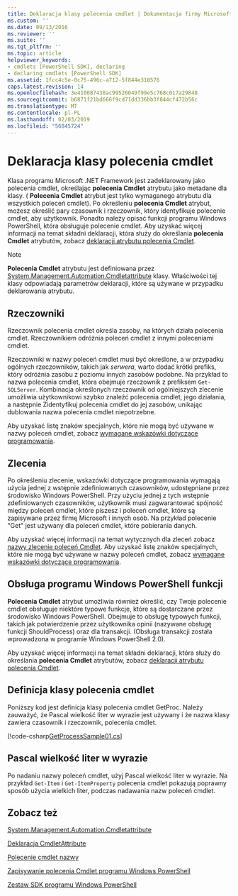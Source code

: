 ```yaml
---
title: Deklaracja klasy polecenia cmdlet | Dokumentacja firmy Microsoft
ms.custom: ''
ms.date: 09/13/2016
ms.reviewer: ''
ms.suite: ''
ms.tgt_pltfrm: ''
ms.topic: article
helpviewer_keywords:
- cmdlets [PowerShell SDK], declaring
- declaring cmdlets [PowerShell SDK]
ms.assetid: 1fcc4c5e-0c75-496c-a712-5f844e310576
caps.latest.revision: 14
ms.openlocfilehash: 3e410087438ac99526049f99e5c768c017a29848
ms.sourcegitcommit: b6871f21bd666f9cd71dd336bb3f844cf472b56c
ms.translationtype: MT
ms.contentlocale: pl-PL
ms.lasthandoff: 02/03/2019
ms.locfileid: "56845724"
---
```

# <a name="cmdlet-class-declaration"></a>Deklaracja klasy polecenia cmdlet

Klasa programu Microsoft .NET Framework jest zadeklarowany jako polecenia cmdlet, określając **polecenia Cmdlet** atrybutu jako metadane dla klasy. ( **Polecenia Cmdlet** atrybut jest tylko wymaganego atrybutu dla wszystkich poleceń cmdlet). Po określeniu **polecenia Cmdlet** atrybut, możesz określić pary czasownik i rzeczownik, który identyfikuje polecenie cmdlet, aby użytkownik. Ponadto należy opisać funkcji programu Windows PowerShell, która obsługuje polecenie cmdlet. Aby uzyskać więcej informacji na temat składni deklaracji, która służy do określania **polecenia Cmdlet** atrybutów, zobacz [deklaracji atrybutu polecenia Cmdlet](./cmdlet-attribute-declaration.md).

> [!NOTE]
> **Polecenia Cmdlet** atrybutu jest definiowana przez [System.Management.Automation.Cmdletattribute](/dotnet/api/System.Management.Automation.CmdletAttribute) klasy. Właściwości tej klasy odpowiadają parametrów deklaracji, które są używane w przypadku deklarowania atrybutu.

## <a name="nouns"></a>Rzeczowniki

Rzeczownik polecenia cmdlet określa zasoby, na których działa polecenia cmdlet. Rzeczownikiem odróżnia poleceń cmdlet z innymi poleceniami cmdlet.

Rzeczowniki w nazwy poleceń cmdlet musi być określone, a w przypadku ogólnych rzeczowników, takich jak *serwera*, warto dodać krótki prefiks, który odróżnia zasobu z poziomu innych zasobów podobne. Na przykład to nazwa polecenia cmdlet, która obejmuje rzeczownik z prefiksem `Get-SQLServer`. Kombinacja określonych rzeczownik od ogólniejszych zlecenie umożliwia użytkownikowi szybko znaleźć polecenia cmdlet, jego działania, a następnie Zidentyfikuj polecenia cmdlet do jej zasobów, unikając dublowania nazwa polecenia cmdlet niepotrzebne.

Aby uzyskać listę znaków specjalnych, które nie mogą być używane w nazwy poleceń cmdlet, zobacz [wymagane wskazówki dotyczące programowania](./required-development-guidelines.md).

## <a name="verbs"></a>Zlecenia

Po określeniu zlecenie, wskazówki dotyczące programowania wymagają użycia jednej z wstępnie zdefiniowanych czasowników, udostępniane przez środowisko Windows PowerShell. Przy użyciu jednej z tych wstępnie zdefiniowanych czasowników, użytkownik musi zagwarantować spójność między poleceń cmdlet, które piszesz i poleceń cmdlet, które są zapisywane przez firmę Microsoft i innych osób. Na przykład polecenie "Get" jest używany dla poleceń cmdlet, które pobierania danych.

Aby uzyskać więcej informacji na temat wytycznych dla zleceń zobacz [nazwy zlecenie poleceń Cmdlet](./approved-verbs-for-windows-powershell-commands.md). Aby uzyskać listę znaków specjalnych, które nie mogą być używane w nazwy poleceń cmdlet, zobacz [wymagane wskazówki dotyczące programowania](./required-development-guidelines.md).

## <a name="supporting-windows-powershell-functionality"></a>Obsługa programu Windows PowerShell funkcji

**Polecenia Cmdlet** atrybut umożliwia również określić, czy Twoje polecenie cmdlet obsługuje niektóre typowe funkcje, które są dostarczane przez środowisko Windows PowerShell. Obejmuje to obsługę typowych funkcji, takich jak potwierdzenie przez użytkownika opinii (nazywane obsługę funkcji ShouldProcess) oraz dla transakcji. (Obsługa transakcji została wprowadzona w programie Windows PowerShell 2.0).

Aby uzyskać więcej informacji na temat składni deklaracji, która służy do określania **polecenia Cmdlet** atrybutów, zobacz [deklaracji atrybutu polecenia Cmdlet](./cmdlet-attribute-declaration.md).

## <a name="cmdlet-class-definition"></a>Definicja klasy polecenia cmdlet

Poniższy kod jest definicja klasy polecenia cmdlet GetProc. Należy zauważyć, że Pascal wielkość liter w wyrazie jest używany i że nazwa klasy zawiera czasownik i rzeczownik, polecenia cmdlet.

[!code-csharp[GetProcessSample01.cs](../../powershell-sdk-samples/SDK-2.0/csharp/GetProcessSample01/GetProcessSample01.cs#L33-L34 "GetProcessSample01.cs")]

## <a name="pascal-casing"></a>Pascal wielkość liter w wyrazie

Po nadaniu nazwy poleceń cmdlet, użyj Pascal wielkość liter w wyrazie. Na przykład `Get-Item` i `Get-ItemProperty` polecenia cmdlet pokazują poprawny sposób użycia wielkich liter, podczas nadawania nazw poleceń cmdlet.

## <a name="see-also"></a>Zobacz też

[System.Management.Automation.Cmdletattribute](/dotnet/api/System.Management.Automation.CmdletAttribute)

[Deklaracja CmdletAttribute](./cmdlet-attribute-declaration.md)

[Polecenie cmdlet nazwy](./approved-verbs-for-windows-powershell-commands.md)

[Zapisywanie polecenia Cmdlet programu Windows PowerShell](./writing-a-windows-powershell-cmdlet.md)

[Zestaw SDK programu Windows PowerShell](../windows-powershell-reference.md)
